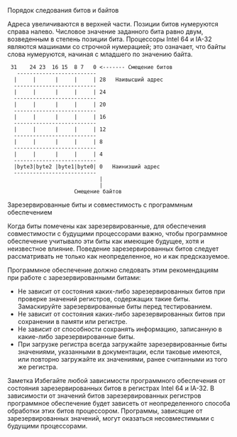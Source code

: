 Порядок следования битов и байтов

Адреса увеличиваются в верхней части. Позиции битов нумеруются справа налево. Числовое значение заданного бита равно двум, возведенным в степень позиции бита. Процессоры Intel 64 и IA-32 являются машинами со строчной нумерацией; это означает, что байты слова нумеруются, начиная с младшего по значению байта.


     31    24 23  16 15  8 7   0 <------- Смещение битов   
       -------------------------  
      |     |      |     |     | 28   Наивысший адрес
      --------------------------
      |     |      |     |     | 24
      --------------------------
      |     |      |     |     | 20
      --------------------------
      |     |      |     |     | 16
      --------------------------
      |     |      |     |     | 12
      --------------------------
      |     |      |     |     | 8
      --------------------------
      |     |      |     |     | 4
      --------------------------
      |byte3|byte2 |byte1|byte0| 0   Наинизший адрес
      --------------------------
                                 |
                                 |
                         Смещение байтов

Зарезервированные биты и совместимость с программным обеспечением

Когда биты помечены как зарезервированные, для обеспечения совместимости с будущими процессорами важно, чтобы программное обеспечение учитывало эти биты как имеющие будущее, хотя и неизвестное влияние. Поведение зарезервированных битов следует рассматривать не только как неопределенное, но и как предсказуемое.

Программное обеспечение должно следовать этим рекомендациям при работе с зарезервированными битами:

- Не зависит от состояния каких-либо зарезервированных битов при проверке значений регистров, содержащих такие биты.
Замаскируйте зарезервированные биты перед тестированием.
- Не зависит от состояния каких-либо зарезервированных битов при сохранении в памяти или регистре.
- Не зависит от способности сохранять информацию, записанную в какие-либо зарезервированные биты.
- При загрузке регистра всегда загружайте зарезервированные биты значениями, указанными в документации, если таковые имеются, или повторно загружайте их значениями, ранее считанными из того же регистра.

Заметка
Избегайте любой зависимости программного обеспечения от состояния зарезервированных битов в регистрах Intel 64 и IA-32.
В зависимости от значений битов зарезервированных регистров программное обеспечение будет зависеть от неопределенного способа обработки этих битов процессором. Программы, зависящие от зарезервированных значений, могут оказаться несовместимыми с будущими процессорами.

